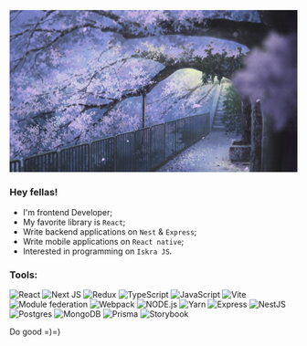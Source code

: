 ![Alt Text](/assets/gifs/sakura.gif)

### Hey fellas!

- I'm frontend Developer;
- My favorite library is `React`;
- Write backend applications on `Nest` & `Express`;
- Write mobile applications on `React native`;
- Interested in programming on `Iskra JS`.

### Tools:
![React](https://img.shields.io/badge/React-7B437F?style=for-the-badge&logo=react&logoColor=white)
![Next JS](https://img.shields.io/badge/Next-7B437F?style=for-the-badge&logo=next.js&logoColor=white)
![Redux](https://img.shields.io/badge/Redux-7B437F?style=for-the-badge&logo=redux&logoColor=white)
![TypeScript](https://img.shields.io/badge/TypeScript-7B437F?style=for-the-badge&logo=typescript&logoColor=white)
![JavaScript](https://img.shields.io/badge/JSS-7B437F?style=for-the-badge&logo=JSS&logoColor=white)
![Vite](https://img.shields.io/badge/Vite-7B437F?style=for-the-badge&logo=vite&logoColor=white)
![Module federation](https://img.shields.io/badge/module_federation-7B437F.svg?style=for-the-badge&logo=webpack&logoColor=white)
![Webpack](https://img.shields.io/badge/webpack-7B437F.svg?style=for-the-badge&logo=webpack&logoColor=white)
![NODE.js](https://img.shields.io/badge/Node.js-7B437F?style=for-the-badge&logo=node.js&logoColor=white)
![Yarn](https://img.shields.io/badge/yarn-7B437F.svg?style=for-the-badge&logo=yarn&logoColor=white)
![Express](https://img.shields.io/badge/Express-7B437F?style=for-the-badge&logo=Express)
![NestJS](https://img.shields.io/badge/nestjs-7B437F.svg?style=for-the-badge&logo=nestjs&logoColor=white)
![Postgres](https://img.shields.io/badge/postgres-7B437F.svg?style=for-the-badge&logo=postgresql&logoColor=white)
![MongoDB](https://img.shields.io/badge/MongoDB-7B437F.svg?style=for-the-badge&logo=mongodb&logoColor=white)
![Prisma](https://img.shields.io/badge/Prisma-7B437F?style=for-the-badge&logo=Prisma&logoColor=white)
![Storybook](https://img.shields.io/badge/-Storybook-7B437F?style=for-the-badge&logo=storybook&logoColor=white)

<!-- <div style='display: flex; justify-content: space-between;'>

![Anurag's GitHub stats](https://github-readme-stats.vercel.app/api?username=baga9898&hide=contribs,issues&show_icons=true&hide_rank=true&bg_color=00000000&border_color=00000000)

![Top Langs](https://github-readme-stats.vercel.app/api/top-langs/?username=baga9898&layout=compact&bg_color=00000000&border_color=00000000)

</div> -->

Do good =)=)